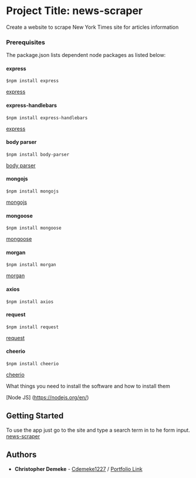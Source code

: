 # Project Title: news-scraper
 Create a website to scrape New York Times site for articles information

### Prerequisites
The package.json lists dependent node packages as listed below:

#### express
```$npm install express```

[express](https://www.npmjs.com/package/express)

#### express-handlebars
```$npm install express-handlebars```

[express](https://www.npmjs.com/package/express-handlebars)

#### body parser
```$npm install body-parser```

[body parser](https://www.npmjs.com/package/body-parser)

#### mongojs
```$npm install mongojs```

[mongojs](https://www.npmjs.com/package/mongojs)

#### mongoose
```$npm install mongoose```

[mongoose](https://www.npmjs.com/package/mongoose)

#### morgan
```$npm install morgan```

[morgan](https://www.npmjs.com/package/morgan)

#### axios
```$npm install axios```


#### request
```$npm install request```

[request](https://www.npmjs.com/package/request)

#### cheerio
```$npm install cheerio```

[cheerio](https://www.npmjs.com/package/cheerio)



What things you need to install the software and how to install them

[Node JS] (https://nodejs.org/en/)

## Getting Started

To use the app just go to the site and type a search term in to he form input.
[news-scraper](https://nytreactsearchv1.herokuapp.com/) 

## Authors
* **Christopher Demeke** - [Cdemeke1227](https://github.com/Cdemeke1227) / [Portfolio Link](https://christopher-demeke.herokuapp.com/)
